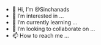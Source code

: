 - 👋 Hi, I’m @Sinchanads
- 👀 I’m interested in ...
- 🌱 I’m currently learning ...
- 💞️ I’m looking to collaborate on ...
- 📫 How to reach me ...

<!---
Sinchanads/Sinchanads is a ✨ special ✨ repository because its `README.md` (this file) appears on your GitHub profile.
You can click the Preview link to take a look at your changes.
--->
